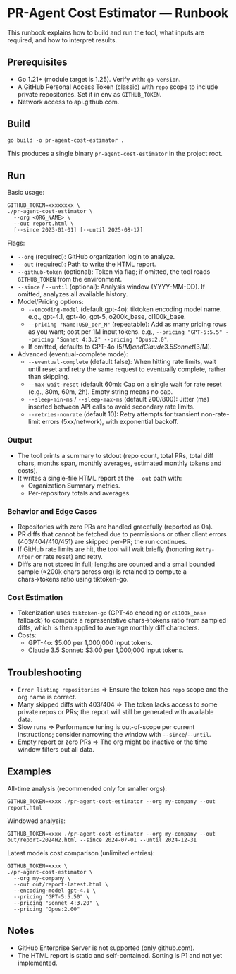 # PR-Agent Cost Estimator — Runbook

This runbook explains how to build and run the tool, what inputs are required, and how to interpret results.

## Prerequisites
- Go 1.21+ (module target is 1.25). Verify with: `go version`.
- A GitHub Personal Access Token (classic) with `repo` scope to include private repositories. Set it in env as `GITHUB_TOKEN`.
- Network access to api.github.com.

## Build
```
go build -o pr-agent-cost-estimator .
```
This produces a single binary `pr-agent-cost-estimator` in the project root.

## Run
Basic usage:
```
GITHUB_TOKEN=xxxxxxxx \
./pr-agent-cost-estimator \
  --org <ORG_NAME> \
  --out report.html \
  [--since 2023-01-01] [--until 2025-08-17]
```
Flags:
- `--org` (required): GitHub organization login to analyze.
- `--out` (required): Path to write the HTML report.
- `--github-token` (optional): Token via flag; if omitted, the tool reads `GITHUB_TOKEN` from the environment.
- `--since` / `--until` (optional): Analysis window (YYYY-MM-DD). If omitted, analyzes all available history.
- Model/Pricing options:
  - `--encoding-model` (default gpt-4o): tiktoken encoding model name. e.g., gpt-4.1, gpt-4o, gpt-5, o200k_base, cl100k_base.
  - `--pricing "Name:USD_per_M"` (repeatable): Add as many pricing rows as you want; cost per 1M input tokens. e.g., `--pricing "GPT-5:5.5" --pricing "Sonnet 4:3.2" --pricing "Opus:2.0"`.
  - If omitted, defaults to GPT-4o ($5/M) and Claude 3.5 Sonnet ($3/M).
- Advanced (eventual-complete mode):
  - `--eventual-complete` (default false): When hitting rate limits, wait until reset and retry the same request to eventually complete, rather than skipping.
  - `--max-wait-reset` (default 60m): Cap on a single wait for rate reset (e.g., 30m, 60m, 2h). Empty string means no cap.
  - `--sleep-min-ms` / `--sleep-max-ms` (default 200/800): Jitter (ms) inserted between API calls to avoid secondary rate limits.
  - `--retries-nonrate` (default 10): Retry attempts for transient non-rate-limit errors (5xx/network), with exponential backoff.

### Output
- The tool prints a summary to stdout (repo count, total PRs, total diff chars, months span, monthly averages, estimated monthly tokens and costs).
- It writes a single-file HTML report at the `--out` path with:
  - Organization Summary metrics.
  - Per-repository totals and averages.

### Behavior and Edge Cases
- Repositories with zero PRs are handled gracefully (reported as 0s).
- PR diffs that cannot be fetched due to permissions or other client errors (403/404/410/451) are skipped per-PR; the run continues.
- If GitHub rate limits are hit, the tool will wait briefly (honoring `Retry-After` or rate reset) and retry.
- Diffs are not stored in full; lengths are counted and a small bounded sample (≈200k chars across org) is retained to compute a chars→tokens ratio using tiktoken-go.

### Cost Estimation
- Tokenization uses `tiktoken-go` (GPT-4o encoding or `cl100k_base` fallback) to compute a representative chars→tokens ratio from sampled diffs, which is then applied to average monthly diff characters.
- Costs:
  - GPT-4o: $5.00 per 1,000,000 input tokens.
  - Claude 3.5 Sonnet: $3.00 per 1,000,000 input tokens.

## Troubleshooting
- `Error listing repositories` ⇒ Ensure the token has `repo` scope and the org name is correct.
- Many skipped diffs with 403/404 ⇒ The token lacks access to some private repos or PRs; the report will still be generated with available data.
- Slow runs ⇒ Performance tuning is out-of-scope per current instructions; consider narrowing the window with `--since`/`--until`.
- Empty report or zero PRs ⇒ The org might be inactive or the time window filters out all data.

## Examples
All-time analysis (recommended only for smaller orgs):
```
GITHUB_TOKEN=xxxx ./pr-agent-cost-estimator --org my-company --out report.html
```
Windowed analysis:
```
GITHUB_TOKEN=xxxx ./pr-agent-cost-estimator --org my-company --out out/report-2024H2.html --since 2024-07-01 --until 2024-12-31
```
Latest models cost comparison (unlimited entries):
```
GITHUB_TOKEN=xxxx \
./pr-agent-cost-estimator \
  --org my-company \
  --out out/report-latest.html \
  --encoding-model gpt-4.1 \
  --pricing "GPT-5:5.50" \
  --pricing "Sonnet 4:3.20" \
  --pricing "Opus:2.00"
```

## Notes
- GitHub Enterprise Server is not supported (only github.com).
- The HTML report is static and self-contained. Sorting is P1 and not yet implemented.
